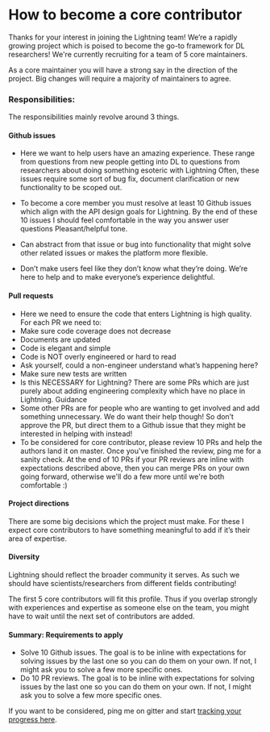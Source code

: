 # How to become a core contributor

Thanks for your interest in joining the Lightning team! We’re a rapidly growing project which is poised to become the go-to framework for DL researchers! 
We're currently recruiting for a team of 5 core maintainers. 

As a core maintainer you will have a strong say in the direction of the project. Big changes will require a majority of maintainers to agree.

### Responsibilities:
The responsibilities mainly revolve around 3 things.

#### Github issues
- Here we want to help users have an amazing experience. These range from questions from new people getting into DL to questions from researchers about doing something esoteric with Lightning
Often, these issues require some sort of bug fix, document clarification or new functionality to be scoped out.

- To become a core member you must resolve at least 10 Github issues which align with the API design goals for Lightning. By the end of these 10 issues I should feel comfortable in the way you answer user questions
Pleasant/helpful tone.

- Can abstract from that issue or bug into functionality that might solve other related issues or makes the platform more flexible.

- Don’t make users feel like they don’t know what they’re doing. We’re here to help and to make everyone’s experience delightful.

#### Pull requests

- Here we need to ensure the code that enters Lightning is high quality. For each PR we need to:
- Make sure code coverage does not decrease
- Documents are updated
- Code is elegant and simple
- Code is NOT overly engineered or hard to read
- Ask yourself, could a non-engineer understand what’s happening here?
- Make sure new tests are written
- Is this NECESSARY for Lightning? There are some PRs which are just purely about adding engineering complexity which have no place in Lightning. 
Guidance
- Some other PRs are for people who are wanting to get involved and add something unnecessary. We do want their help though! So don’t approve the PR, but direct them to a Github issue that they might be interested in helping with instead!
- To be considered for core contributor, please review 10 PRs and help the authors land it on master. Once you've finished the review, ping me 
for a sanity check. At the end of 10 PRs if your PR reviews are inline with expectations described above, then you can merge PRs on your own going forward,
otherwise we'll do a few more until we're both comfortable :)

#### Project directions
There are some big decisions which the project must make. For these I expect core contributors to have something meaningful to add if it’s their area of expertise.

#### Diversity
Lightning should reflect the broader community it serves. As such we should have scientists/researchers from 
different fields contributing!   

The first 5 core contributors will fit this profile. Thus if you overlap strongly with experiences and expertise as someone else on the team, you might have to wait until the next set of contributors are added.

#### Summary: Requirements to apply
- Solve 10 Github issues. The goal is to be inline with expectations for solving issues by the last one so you can do them on your own. If not, I might ask you to solve a few more specific ones.
- Do 10 PR reviews. The goal is to be inline with expectations for solving issues by the last one so you can do them on your own. If not, I might ask you to solve a few more specific ones.

If you want to be considered, ping me on gitter and start [tracking your progress here](https://docs.google.com/spreadsheets/d/15D58gp8DvI0Z6qbbYVRuaWioiwzafcP58-UlbuO_CMU/edit?usp=sharing).
